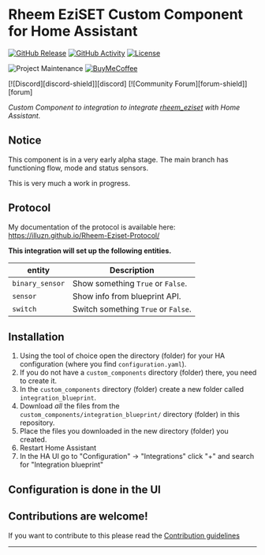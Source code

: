 # Rheem EziSET Custom Component for Home Assistant

[![GitHub Release][releases-shield]][releases]
[![GitHub Activity][commits-shield]][commits]
[![License][license-shield]](LICENSE)

![Project Maintenance][maintenance-shield]
[![BuyMeCoffee][buymecoffeebadge]][buymecoffee]

[![Discord][discord-shield]][discord]
[![Community Forum][forum-shield]][forum]

_Custom Component to integration to integrate [rheem_eziset][rheem_eziset] with Home Assistant._

## Notice
This component is in a very early alpha stage. The main branch has functioning flow, mode and status sensors.

This is very much a work in progress.

## Protocol
My documentation of the protocol is available here: https://illuzn.github.io/Rheem-Eziset-Protocol/

**This integration will set up the following entities.**

entity | Description
-- | --
`binary_sensor` | Show something `True` or `False`.
`sensor` | Show info from blueprint API.
`switch` | Switch something `True` or `False`.

## Installation

1. Using the tool of choice open the directory (folder) for your HA configuration (where you find `configuration.yaml`).
1. If you do not have a `custom_components` directory (folder) there, you need to create it.
1. In the `custom_components` directory (folder) create a new folder called `integration_blueprint`.
1. Download _all_ the files from the `custom_components/integration_blueprint/` directory (folder) in this repository.
1. Place the files you downloaded in the new directory (folder) you created.
1. Restart Home Assistant
1. In the HA UI go to "Configuration" -> "Integrations" click "+" and search for "Integration blueprint"

## Configuration is done in the UI

<!---->

## Contributions are welcome!

If you want to contribute to this please read the [Contribution guidelines](CONTRIBUTING.md)

***

[rheem_eziset]: https://github.com/illuzn/rheem-eziset
[buymecoffee]: https://www.buymeacoffee.com/illuzn
[buymecoffeebadge]: https://img.shields.io/badge/buy%20me%20a%20coffee-donate-yellow.svg?style=for-the-badge
[commits-shield]: https://img.shields.io/github/commit-activity/y/illuzn/rheem-eziset.svg?style=for-the-badge
[commits]: https://github.com/illuzn/rheem-eziset/commits/main
[license-shield]: https://img.shields.io/github/license/illuzn/rheem-eziset.svg?style=for-the-badge
[maintenance-shield]: https://img.shields.io/badge/maintainer-%40ludeeus-blue.svg?style=for-the-badge
[releases-shield]: https://img.shields.io/github/release/illuzn/rheem-eziset.svg?style=for-the-badge
[releases]: https://github.com/illuzn/rheem-eziset/releases
